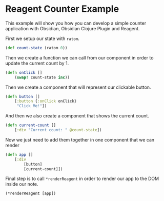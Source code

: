 # Reagent Counter Example

This example will show you how you can develop a simple counter application with Obsidian, Obsidian Clojure Plugin and Reagent.

First we setup our state with `ratom`. 

```clojure
(def count-state (ratom 0))
```

Then we create a function we can call from our component in order to update the current count by 1.

```clojure
(defn onClick []
	(swap! count-state inc))
```

Then we create a component that will represent our clickable button.

```clojure
(defn button []
	[:button {:onClick onClick}
	 "Click Me!"])
```

And then we also create a component that shows the current count.

```clojure
(defn current-count []
	[:div "Current count: " @count-state])
```

Now we just need to add them together in one component that we can render

```clojure
(defn app []
	[:div
		[button]
		[current-count]])
```

Final step is to call `*renderReagent` in order to render our app to the DOM inside our note.

```clojure
(*renderReagent [app])
```